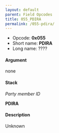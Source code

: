 ```yaml
---
layout: default
parent: Field Opcodes
title: 055_PDIRA
permalink: /055-pdira/
---
```


-   Opcode: **0x055**
-   Short name: **PDIRA**
-   Long name: ????

#### Argument

none

#### Stack

  
*Party member ID*

**PDIRA**

#### Description

Unknown
